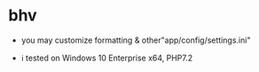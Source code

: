# bhv

- you may customize formatting & other"app/config/settings.ini"


- :information_source: tested on Windows 10 Enterprise x64, PHP7.2